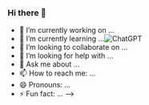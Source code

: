 ### Hi there 👋




- 🔭 I’m currently working on ...
- 🌱 I’m currently learning ...![ChatGPT](https://img.shields.io/badge/chatGPT-74aa9c?style=for-the-badge&logo=openai&logoColor=white)
- 👯 I’m looking to collaborate on ...
- 🤔 I’m looking for help with ...
- 💬 Ask me about ...
- 📫 How to reach me: ...
- 😄 Pronouns: ...
- ⚡ Fun fact: ...
-->

